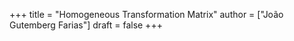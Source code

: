 +++
title = "Homogeneous Transformation Matrix"
author = ["João Gutemberg Farias"]
draft = false
+++

